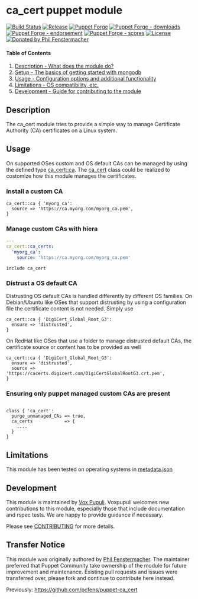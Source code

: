 # ca_cert puppet module

[![Build Status](https://github.com/voxpupuli/puppet-ca_cert/workflows/CI/badge.svg)](https://github.com/voxpupuli/puppet-ca_cert/actions?query=workflow%3ACI)
[![Release](https://github.com/voxpupuli/puppet-ca_cert/actions/workflows/release.yml/badge.svg)](https://github.com/voxpupuli/puppet-ca_cert/actions/workflows/release.yml)
[![Puppet Forge](https://img.shields.io/puppetforge/v/puppet/ca_cert.svg)](https://forge.puppetlabs.com/puppet/ca_cert)
[![Puppet Forge - downloads](https://img.shields.io/puppetforge/dt/puppet/ca_cert.svg)](https://forge.puppetlabs.com/puppet/ca_cert)
[![Puppet Forge - endorsement](https://img.shields.io/puppetforge/e/puppet/ca_cert.svg)](https://forge.puppetlabs.com/puppet/ca_cert)
[![Puppet Forge - scores](https://img.shields.io/puppetforge/f/puppet/ca_cert.svg)](https://forge.puppetlabs.com/puppet/ca_cert)
[![License](https://img.shields.io/github/license/voxpupuli/puppet-ca_cert.svg)](https://github.com/voxpupuli/puppet-ca_cert/blob/master/LICENSE)
[![Donated by Phil Fenstermacher](https://img.shields.io/badge/donated%20by-Phil%20Fenstermacher-fb7047.svg)](#transfer-notice)

#### Table of Contents

1. [Description - What does the module do?](#description)
2. [Setup - The basics of getting started with mongodb](#setup)
3. [Usage - Configuration options and additional functionality](#usage)
4. [Limitations - OS compatibility, etc.](#limitations)
5. [Development - Guide for contributing to the module](#development)

## Description

The ca_cert module tries to provide a simple way to manage Certificate Authority (CA)
certificates on a Linux system.

## Usage

On supported OSes custom and OS default CAs can be managed by using the defined type [ca_cert::ca](manifests/ca.pp).
The [ca_cert](manifests/init.pp) class could be realized to costomize how this module manages the certificates.

### Install a custom CA

```puppet
ca_cert::ca { 'myorg_ca':
  source => 'https://ca.myorg.com/myorg_ca.pem',
}
```

### Manage custom CAs with hiera

```yaml
---
ca_cert::ca_certs:
  'myorg_ca':
    source: 'https://ca.myorg.com/myorg_ca.pem'
```
```puppet
include ca_cert
```

### Distrust a OS default CA

Distrusting OS default CAs is handled differently by different OS families.
On Debian/Ubuntu like OSes that support distrusting by using a configuration file
the certificate content is not needed.
Simply use

```puppet
ca_cert::ca { 'DigiCert_Global_Root_G3':
  ensure => 'distrusted',
}
```

On RedHat like OSes that use a folder to manage distrusted default CAs, the certificate
source or content has to be provided as well

```puppet
ca_cert::ca { 'DigiCert_Global_Root_G3':
  ensure => 'distrusted',
  source => 'https://cacerts.digicert.com/DigiCertGlobalRootG3.crt.pem',
}
```

### Ensuring only puppet managed custom CAs are present

```puppet

class { 'ca_cert':
  purge_unmanaged_CAs => true,
  ca_certs            => {
    ....
  }
}
```

## Limitations

This module has been tested on operating systems in [metadata.json](metadata.json)

## Development

This module is maintained by [Vox Pupuli](https://voxpupuli.org/). Voxpupuli
welcomes new contributions to this module, especially those that include
documentation and rspec tests. We are happy to provide guidance if necessary.

Please see [CONTRIBUTING](.github/CONTRIBUTING.md) for more details.

## Transfer Notice

This module was originally authored by [Phil Fenstermacher](<https://github.com/pcfens>).
The maintainer preferred that Puppet Community take ownership of the module for future improvement and maintenance.
Existing pull requests and issues were transferred over, please fork and continue to contribute here instead.

Previously: <https://github.com/pcfens/puppet-ca_cert>
